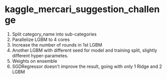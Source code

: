 # kaggle_mercari_suggestion_challenge

 1. Split category_name into sub-categories
 2. Parallelize LGBM to 4 cores
 3. Increase the number of rounds in 1st LGBM
 4. Another LGBM with different seed for model and training split, slightly different hyper-parametes.
 5. Weights on ensemble
 6. SGDRegressor doesn't improve the result, going with only 1 Ridge and 2 LGBM
